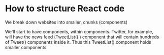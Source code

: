 # How to structure React code

We break down websites into smaller, chunks (components)

We'll start to have components, within components. Twitter, for example, will have the news feed (TweetList() ) component that will contain hundreds of Tweet() components inside it. Thus this TweetList() component holds smaller components
